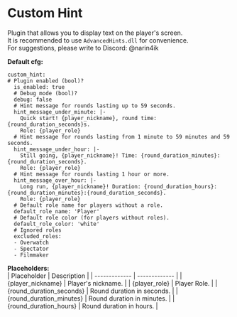 # Custom Hint
Plugin that allows you to display text on the player's screen.  
It is recommended to use `AdvancedHints.dll` for convenience.  
For suggestions, please write to Discord: @narin4ik  

**Default cfg:**   
```
custom_hint:
# Plugin enabled (bool)?
  is_enabled: true
  # Debug mode (bool)?
  debug: false
  # Hint message for rounds lasting up to 59 seconds.
  hint_message_under_minute: |-
    Quick start! {player_nickname}, round time: {round_duration_seconds}s.
    Role: {player_role}
  # Hint message for rounds lasting from 1 minute to 59 minutes and 59 seconds.
  hint_message_under_hour: |-
    Still going, {player_nickname}! Time: {round_duration_minutes}:{round_duration_seconds}.
    Role: {player_role}
  # Hint message for rounds lasting 1 hour or more.
  hint_message_over_hour: |-
    Long run, {player_nickname}! Duration: {round_duration_hours}:{round_duration_minutes}:{round_duration_seconds}.
    Role: {player_role}
  # Default role name for players without a role.
  default_role_name: 'Player'
  # Default role color (for players without roles).
  default_role_color: 'white'
  # Ignored roles
  excluded_roles:
  - Overwatch
  - Spectator
  - Filmmaker
```
**Placeholders:**  
| Placeholder  | Description |
| ------------- | ------------- |
| {player_nickname}  | Player's nickname.  |
| {player_role}  | Player Role.  |
| {round_duration_seconds}  | Round duration in seconds.  |
| {round_duration_minutes}  | Round duration in minutes.  |
| {round_duration_hours}  | Round duration in hours.  |
